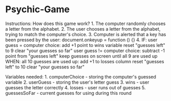 # Psychic-Game 

Instructions:
How does this game work?
    1. The computer randomly chooses a letter from the alphabet.
    2. The user chooses a letter from the alphabet, trying to match the computer's choice. 
    3. Computer is alerted that a key has been pressed by the user: document.onkeyup = function () {}
    4. IF:
        user guess = computer choice:
            add +1 point to wins variable
            reset "guesses left" to 9
            clear "your guesses so far"
        user guess != computer choice:
            subtract -1 point from "guesses left"
            keep guesses on screen until all 9 are used up
        WHEN:
            all 10 guesses are used up: 
                add +1 to losses column
                reset "guesses left" to 10
                clear "your guesses so far"

Variables needed:
    1. computerChoice - storing the computer's guessed variable
    2. userGuess - storing the user's letter guess
    3. wins - user guesses the letter correctly
    4. losses - user runs out of guesses
    5. guessesSoFar - current guesses for using during this round